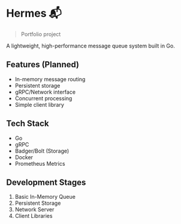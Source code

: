 # Hermes 📬
> Portfolio project

A lightweight, high-performance message queue system built in Go.

## Features (Planned)

- In-memory message routing
- Persistent storage
- gRPC/Network interface
- Concurrent processing
- Simple client library

## Tech Stack

- Go
- gRPC
- Badger/Bolt (Storage)
- Docker
- Prometheus Metrics

## Development Stages

1. Basic In-Memory Queue
2. Persistent Storage
3. Network Server
4. Client Libraries
